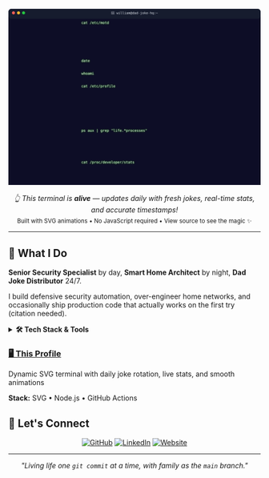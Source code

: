 ![Terminal](./src/terminal.svg)

<p align="center">
  <em>👆 This terminal is <strong>alive</strong> — updates daily with fresh jokes, real-time stats, and accurate timestamps!</em><br>
  <sub>Built with SVG animations • No JavaScript required • View source to see the magic ✨</sub>
</p>

---

## 🎯 What I Do

**Senior Security Specialist** by day, **Smart Home Architect** by night, **Dad Joke Distributor** 24/7.

I build defensive security automation, over-engineer home networks, and occasionally ship production code that actually works on the first try (citation needed).

<details>
<summary><strong>🛠️ Tech Stack & Tools</strong></summary>

```yaml
languages:
  daily: [Python, JavaScript, Bash, YAML]
  learning: [Rust, Go]

security:
  - NIST 800-53 compliance automation
  - Defensive security tooling
  - Threat detection & response

infrastructure:
  - Home Assistant • ESPHome • Zigbee2MQTT
  - Docker • Kubernetes (homelab)
  - Raspberry Pi cluster magic

current_obsession: "Making SVG animations do things they weren't designed for"
```
</details>

### [🖥️ This Profile](https://github.com/williamzujkowski/williamzujkowski)
Dynamic SVG terminal with daily joke rotation, live stats, and smooth animations

**Stack:** SVG • Node.js • GitHub Actions

</td>
</tr>
</table>

## 💬 Let's Connect

<p align="center">
  <a href="https://github.com/williamzujkowski"><img src="https://img.shields.io/badge/GitHub-williamzujkowski-181717?style=for-the-badge&logo=github" alt="GitHub"></a>
  <a href="https://www.linkedin.com/in/williamzujkowski"><img src="https://img.shields.io/badge/LinkedIn-William_Zujkowski-0A66C2?style=for-the-badge&logo=linkedin" alt="LinkedIn"></a>
  <a href="https://williamzujkowski.github.io"><img src="https://img.shields.io/badge/Website-Visit-00D861?style=for-the-badge&logo=google-chrome" alt="Website"></a>
</p>

---

<p align="center">
  <em>"Living life one <code>git commit</code> at a time, with family as the <code>main</code> branch."</em>
</p>

